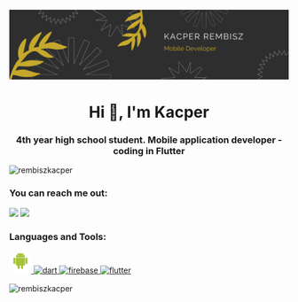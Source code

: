 ![Header](https://github.com/rembiszkacper/rembiszkacper/blob/main/banner.png "Header")
<h1 align="center">Hi 👋, I'm Kacper</h1>
<h3 align="center">4th year high school student. Mobile application developer - coding in Flutter</h3>

<p align="left"> <img src="https://komarev.com/ghpvc/?username=rembiszkacper&label=Profile%20views&color=0e75b6&style=flat" alt="rembiszkacper" /> </p>

<h3 align="left">You can reach me out:</h3>

[<img src="https://img.shields.io/badge/linkedin-%230077B5.svg?&style=for-the-badge&logo=linkedin&logoColor=white" />](https://www.linkedin.com/in/kacper-rembisz-0441061b5/)
[<img src="https://img.shields.io/badge/-GMAIL-D14836?style=for-the-badge&logo=gmail&logoColor=white" />](mailto:kacDeveloper@gmail.com)
<p align="left">
</p>

<h3 align="left">Languages and Tools:</h3>
<p align="left"> <a href="https://developer.android.com" target="_blank" rel="noreferrer"> <img src="https://raw.githubusercontent.com/devicons/devicon/master/icons/android/android-original-wordmark.svg" alt="android" width="40" height="40"/> </a> <a href="https://dart.dev" target="_blank" rel="noreferrer"> <img src="https://www.vectorlogo.zone/logos/dartlang/dartlang-icon.svg" alt="dart" width="40" height="40"/> </a> <a href="https://firebase.google.com/" target="_blank" rel="noreferrer"> <img src="https://www.vectorlogo.zone/logos/firebase/firebase-icon.svg" alt="firebase" width="40" height="40"/> </a> <a href="https://flutter.dev" target="_blank" rel="noreferrer"> <img src="https://www.vectorlogo.zone/logos/flutterio/flutterio-icon.svg" alt="flutter" width="40" height="40"/> </a> </p>

<p><img align="center" src="https://github-readme-streak-stats.herokuapp.com/?user=rembiszkacper&" alt="rembiszkacper" /></p>
